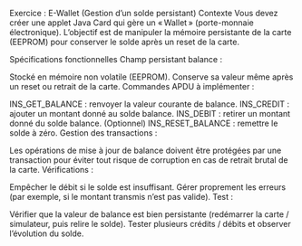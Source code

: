 Exercice : E-Wallet (Gestion d’un solde persistant)
Contexte
Vous devez créer une applet Java Card qui gère un « Wallet » (porte-monnaie électronique). L’objectif est de manipuler la mémoire persistante de la carte (EEPROM) pour conserver le solde après un reset de la carte.

Spécifications fonctionnelles
Champ persistant balance :

Stocké en mémoire non volatile (EEPROM).
Conserve sa valeur même après un reset ou retrait de la carte.
Commandes APDU à implémenter :

INS_GET_BALANCE : renvoyer la valeur courante de balance.
INS_CREDIT : ajouter un montant donné au solde balance.
INS_DEBIT : retirer un montant donné du solde balance.
(Optionnel) INS_RESET_BALANCE : remettre le solde à zéro.
Gestion des transactions :

Les opérations de mise à jour de balance doivent être protégées par une transaction pour éviter tout risque de corruption en cas de retrait brutal de la carte.
Vérifications :

Empêcher le débit si le solde est insuffisant.
Gérer proprement les erreurs (par exemple, si le montant transmis n’est pas valide).
Test :

Vérifier que la valeur de balance est bien persistante (redémarrer la carte / simulateur, puis relire le solde).
Tester plusieurs crédits / débits et observer l’évolution du solde.